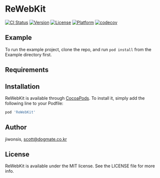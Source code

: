 # ReWebKit

[![CI Status](https://img.shields.io/travis/jiwonsis/ReWebKit.svg?style=flat)](https://travis-ci.com/jiwonsis/ReWebkit)
[![Version](https://img.shields.io/cocoapods/v/ReWebKit.svg?style=flat)](https://cocoapods.org/pods/ReWebKit)
[![License](https://img.shields.io/cocoapods/l/ReWebKit.svg?style=flat)](https://cocoapods.org/pods/ReWebKit)
[![Platform](https://img.shields.io/cocoapods/p/ReWebKit.svg?style=flat)](https://cocoapods.org/pods/ReWebKit)
[![codecov](https://codecov.io/gh/jiwonsis/ReWebkit/branch/master/graph/badge.svg)](https://codecov.io/gh/jiwonsis/ReWebkit)

## Example

To run the example project, clone the repo, and run `pod install` from the Example directory first.

## Requirements

## Installation

ReWebKit is available through [CocoaPods](https://cocoapods.org). To install
it, simply add the following line to your Podfile:

```ruby
pod 'ReWebKit'
```

## Author

jiwonsis, scott@dogmate.co.kr

## License

ReWebKit is available under the MIT license. See the LICENSE file for more info.
